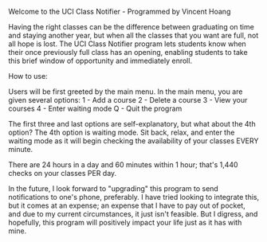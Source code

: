 Welcome to the UCI Class Notifier - Programmed by Vincent Hoang

Having the right classes can be the difference between graduating on time and staying another year, but when all the classes that you want are full, not all hope is lost.
The UCI Class Notifier program lets students know when their once previously full class has an opening, enabling students to take this brief window of opportunity and immediately enroll.

How to use:

Users will be first greeted by the main menu.
In the main menu, you are given several options:
1 - Add a course
2 - Delete a course
3 - View your courses
4 - Enter waiting mode
Q - Quit the program

The first three and last options are self-explanatory, but what about the 4th option?
The 4th option is waiting mode. Sit back, relax, and enter the waiting mode as it will begin checking the availability of your classes EVERY minute.

There are 24 hours in a day and 60 minutes within 1 hour; that's 1,440 checks on your classes PER day.

In the future, I look forward to "upgrading" this program to send notifications to one's phone, preferably. I have tried looking to integrate this, but it comes at an expense;
an expense that I have to pay out of pocket, and due to my current circumstances, it just isn't feasible. But I digress, and hopefully, this program will positively impact your life just as it has with mine.
